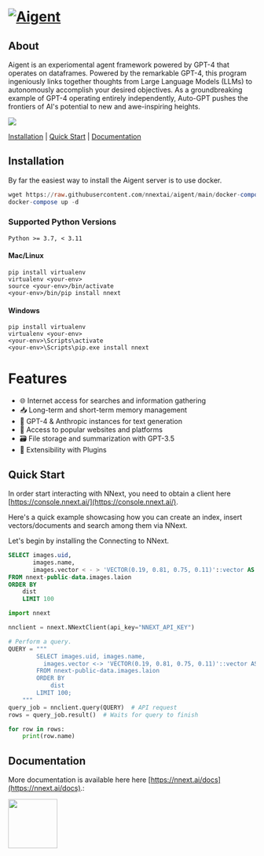 # <a href="https://nnext.ai/"><img src="https://d3g1vr8yw3euzd.cloudfront.net/nnext-ultra-wide-tingle.png" alt="Aigent"></a>

## About


Aigent is an experiomental agent framework powered by GPT-4 that operates on dataframes.
Powered by the remarkable GPT-4, this program ingeniously links together thoughts from
Large Language Models (LLMs) to autonomously accomplish your desired objectives.
As a groundbreaking example of GPT-4 operating entirely independently, Auto-GPT pushes
the frontiers of AI's potential to new and awe-inspiring heights.

<a href="https://twitter.com/intent/follow?screen_name=nnextai"><img src="https://img.shields.io/badge/Follow-nnextai-blue.svg?style=flat&logo=twitter"></a>

[Installation](#installation) |  [Quick Start](#quick-start) | [Documentation](#documentation)

## Installation

By far the easiest way to install the Aigent server is to use docker.

```sql
wget https://raw.githubusercontent.com/nnextai/aigent/main/docker-compose.yml
docker-compose up -d
```

### Supported Python Versions

```shell
Python >= 3.7, < 3.11
```

#### Mac/Linux

```shell
pip install virtualenv
virtualenv <your-env>
source <your-env>/bin/activate
<your-env>/bin/pip install nnext
```

#### Windows

```shell
pip install virtualenv
virtualenv <your-env>
<your-env>\Scripts\activate
<your-env>\Scripts\pip.exe install nnext
```

# Features
* 🌐 Internet access for searches and information gathering
* 📥 Long-term and short-term memory management 
* 🧠 GPT-4 & Anthropic instances for text generation 
* 🔗 Access to popular websites and platforms 
* 🗃️ File storage and summarization with GPT-3.5 
* 🔌 Extensibility with Plugins

## Quick Start

In order start interacting with NNext, you need to obtain a client
here [https://console.nnext.ai/](https://console.nnext.ai/).

Here's a quick example showcasing how you can create an index, insert vectors/documents and search among them via NNext.

Let's begin by installing the Connecting to NNext.

```sql
SELECT images.uid,
       images.name,
       images.vector < - > 'VECTOR(0.19, 0.81, 0.75, 0.11)'::vector AS dist
FROM nnext-public-data.images.laion
ORDER BY
    dist
    LIMIT 100
```

```python
import nnext

nnclient = nnext.NNextClient(api_key="NNEXT_API_KEY")

# Perform a query.
QUERY = """
        SELECT images.uid, images.name,
          images.vector <-> 'VECTOR(0.19, 0.81, 0.75, 0.11)'::vector AS dist
        FROM nnext-public-data.images.laion
        ORDER BY
            dist
        LIMIT 100;
    """
query_job = nnclient.query(QUERY)  # API request
rows = query_job.result()  # Waits for query to finish

for row in rows:
    print(row.name)
```

## Documentation

More documentation is available here here [https://nnext.ai/docs](https://nnext.ai/docs).:

<a href="https://nnext.ai/docs" target="_blank" rel="noopener noreferrer"><img src="https://d3g1vr8yw3euzd.cloudfront.net/3.png" height="100"></a>
